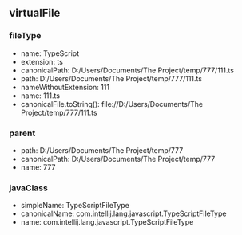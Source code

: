 ## virtualFile

### fileType

- name: TypeScript
- extension: ts
- canonicalPath: D:/Users/Documents/The Project/temp/777/111.ts
- path: D:/Users/Documents/The Project/temp/777/111.ts
- nameWithoutExtension: 111
- name: 111.ts
- canonicalFile.toString(): file://D:/Users/Documents/The Project/temp/777/111.ts

### parent

- path: D:/Users/Documents/The Project/temp/777
- canonicalPath: D:/Users/Documents/The Project/temp/777
- name: 777

### javaClass

- simpleName: TypeScriptFileType
- canonicalName: com.intellij.lang.javascript.TypeScriptFileType
- name: com.intellij.lang.javascript.TypeScriptFileType

